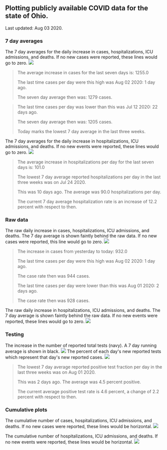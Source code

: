 ## Plotting publicly available COVID data for the state of Ohio. 

Last updated: Aug 03 2020. 

### 7 day averages
The 7 day averages for the daily increase in cases, hospitalizations, ICU admissions, and deaths. If no new cases were reported, these lines would go to zero.
![](7dayaverage_cases.png)

>The average increase in cases for the last seven days is: 1255.0
>
>The last time cases per day were this high was Aug 02 2020: 1 day ago.
>
>The seven day average then was: 1279 cases.

>
>The last time cases per day was lower than this was Jul 12 2020: 22 days ago.
>
>The seven day average then was: 1205 cases.
>
>Today marks the lowest 7 day average in the last three weeks.

The 7 day averages for the daily increase in hospitalizations, ICU admissions, and deaths. If no new events were reported, these lines would go to zero.
![](7dayaverage_hospital.png)

>The average increase in hospitalizations per day for the last seven days is: 101.0
>
>The lowest 7 day average reported hospitalizations per day in the last three weeks was on Jul 24 2020.
>
>This was 10 days ago. The average was 90.0 hospitalizations per day.
>
>The current 7 day average hospitalization rate is an increase of 12.2 percent with respect to then.

### Raw data
The raw daily increase in cases, hospitalizations, ICU admissions, and deaths. The 7 day average is shown faintly behind the raw data. If no new cases were reported, this line would go to zero.
![](DailyCases.png)

>The increase in cases from yesterday to today: 932.0 
>
>The last time cases per day were this high was Aug 02 2020: 1 day ago. 
>
>The case rate then was 944 cases.
>
>The last time cases per day were lower than this was Aug 01 2020: 2 days ago. 
>
>The case rate then was 928 cases.

The raw daily increase in hospitalizations, ICU admissions, and deaths. The 7 day average is shown faintly behind the raw data. If no new events were reported, these lines would go to zero.
![](DailyHospitalizations.png)

### Testing

The increase in the number of reported total tests (navy). A 7 day running average is shown in black.
![](DailyTests.png)
The percent of each day's new reported tests which represent that day's new reported cases.
![](percentpositive_tests.png)

>The lowest 7 day average reported positive test fraction per day in the last three weeks was on Aug 01 2020.
>
>This was 2 days ago. The average was 4.5 percent positive. 
>
>The current average positive test rate is 4.6 percent, a change of 2.2 percent with respect to then. 

### Cumulative plots
The cumulative number of cases, hospitalizations, ICU admissions, and deaths. If no new cases were reported, these lines would be horizontal.
![](Cases.png)

The cumulative number of hospitalizations, ICU admissions, and deaths. If no new events were reported, these lines would be horizontal.
![](Hospitalizations.png)
